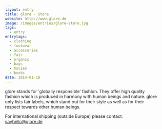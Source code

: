 ```yaml
---
layout: entry
title: glore - Store
website: http://www.glore.de
image: /images/entries/glore-store.jpg
tags:
  - entry
entrytags:
  - clothing
  - footwear
  - accessories
  - fair
  - organic
  - bags
  - movies
  - books
date: 2014-01-18
---
```


glore stands for 'globally responsible' fashion. They offer high quality fashion which is produced in harmony with human beings and nature. glore only lists fair labels, which stand out for their style as well as for their respect towards other human beings.

For international shipping (outside Europe) please contact: sayhello@glore.de